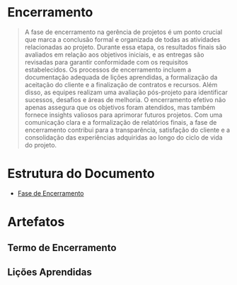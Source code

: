 # Encerramento

> A fase de encerramento na gerência de projetos é um ponto crucial que marca a conclusão formal e organizada de todas as atividades relacionadas ao projeto. 
> Durante essa etapa, os resultados finais são avaliados em relação aos objetivos iniciais, e as entregas são revisadas para garantir conformidade com os requisitos estabelecidos. 
> Os processos de encerramento incluem a documentação adequada de lições aprendidas, a formalização da aceitação do cliente e a finalização de contratos e recursos. 
> Além disso, as equipes realizam uma avaliação pós-projeto para identificar sucessos, desafios e áreas de melhoria. 
> O encerramento efetivo não apenas assegura que os objetivos foram atendidos, mas também fornece insights valiosos para aprimorar futuros projetos. 
> Com uma comunicação clara e a formalização de relatórios finais, a fase de encerramento contribui para a transparência, satisfação do cliente e a consolidação das experiências adquiridas ao longo do ciclo de vida do projeto.

# Estrutura do Documento

- [Fase de Encerramento](#encerramento)

# Artefatos

## Termo de Encerramento


## Lições Aprendidas